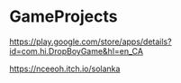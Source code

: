 # GameProjects

https://play.google.com/store/apps/details?id=com.hi.DropBoyGame&hl=en_CA

https://nceeoh.itch.io/solanka
